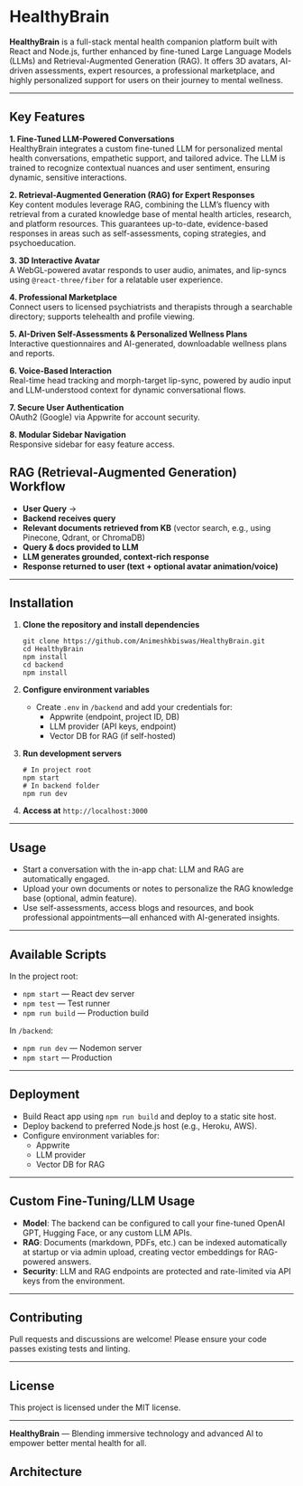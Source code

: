 # HealthyBrain

**HealthyBrain** is a full-stack mental health companion platform built with React and Node.js, further enhanced by fine-tuned Large Language Models (LLMs) and Retrieval-Augmented Generation (RAG). It offers 3D avatars, AI-driven assessments, expert resources, a professional marketplace, and highly personalized support for users on their journey to mental wellness.

---

## Key Features

**1. Fine-Tuned LLM-Powered Conversations**  
HealthyBrain integrates a custom fine-tuned LLM for personalized mental health conversations, empathetic support, and tailored advice. The LLM is trained to recognize contextual nuances and user sentiment, ensuring dynamic, sensitive interactions.

**2. Retrieval-Augmented Generation (RAG) for Expert Responses**  
Key content modules leverage RAG, combining the LLM’s fluency with retrieval from a curated knowledge base of mental health articles, research, and platform resources. This guarantees up-to-date, evidence-based responses in areas such as self-assessments, coping strategies, and psychoeducation.

**3. 3D Interactive Avatar**  
A WebGL-powered avatar responds to user audio, animates, and lip-syncs using `@react-three/fiber` for a relatable user experience.

**4. Professional Marketplace**  
Connect users to licensed psychiatrists and therapists through a searchable directory; supports telehealth and profile viewing.

**5. AI-Driven Self-Assessments & Personalized Wellness Plans**  
Interactive questionnaires and AI-generated, downloadable wellness plans and reports.

**6. Voice-Based Interaction**  
Real-time head tracking and morph-target lip-sync, powered by audio input and LLM-understood context for dynamic conversational flows.

**7. Secure User Authentication**  
OAuth2 (Google) via Appwrite for account security.

**8. Modular Sidebar Navigation**  
Responsive sidebar for easy feature access.



## RAG (Retrieval-Augmented Generation) Workflow

- **User Query** →  
- **Backend receives query**  
- **Relevant documents retrieved from KB** (vector search, e.g., using Pinecone, Qdrant, or ChromaDB)
- **Query & docs provided to LLM**  
- **LLM generates grounded, context-rich response**  
- **Response returned to user (text + optional avatar animation/voice)**

---

## Installation

1. **Clone the repository and install dependencies**
    ```
    git clone https://github.com/Animeshkbiswas/HealthyBrain.git
    cd HealthyBrain
    npm install
    cd backend
    npm install
    ```

2. **Configure environment variables**
    - Create `.env` in `/backend` and add your credentials for:
        - Appwrite (endpoint, project ID, DB)
        - LLM provider (API keys, endpoint)
        - Vector DB for RAG (if self-hosted)

3. **Run development servers**
    ```
    # In project root
    npm start
    # In backend folder
    npm run dev
    ```

4. **Access at** `http://localhost:3000`

---

## Usage

- Start a conversation with the in-app chat: LLM and RAG are automatically engaged.
- Upload your own documents or notes to personalize the RAG knowledge base (optional, admin feature).
- Use self-assessments, access blogs and resources, and book professional appointments—all enhanced with AI-generated insights.

---

## Available Scripts

In the project root:

- `npm start` — React dev server  
- `npm test` — Test runner  
- `npm run build` — Production build

In `/backend`:

- `npm run dev` — Nodemon server  
- `npm start` — Production

---

## Deployment

- Build React app using `npm run build` and deploy to a static site host.
- Deploy backend to preferred Node.js host (e.g., Heroku, AWS).
- Configure environment variables for:
    - Appwrite
    - LLM provider
    - Vector DB for RAG

---

## Custom Fine-Tuning/LLM Usage

- **Model**: The backend can be configured to call your fine-tuned OpenAI GPT, Hugging Face, or any custom LLM APIs.
- **RAG**: Documents (markdown, PDFs, etc.) can be indexed automatically at startup or via admin upload, creating vector embeddings for RAG-powered answers.
- **Security**: LLM and RAG endpoints are protected and rate-limited via API keys from the environment.

---

## Contributing

Pull requests and discussions are welcome! Please ensure your code passes existing tests and linting.

---

## License

This project is licensed under the MIT license.

---

**HealthyBrain** — Blending immersive technology and advanced AI to empower better mental health for all.



## Architecture

